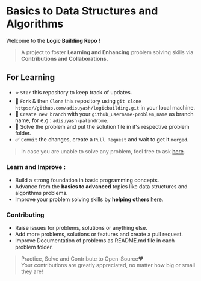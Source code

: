 # Basics to Data Structures and Algorithms

Welcome to the **Logic Building Repo !**
> A project to foster **Learning and Enhancing** problem solving skills via **Contributions and Collaborations.**

## For Learning

- ⭐ `Star` this repository to keep track of updates.
- 🍴 `Fork` & then `Clone` this repository using `git clone https://github.com/adisuyash/logicbuilding.git` in your local machine.
- 🌿 `Create new branch` with your `github_username-problem_name` as branch name, for e.g : `adisuyash-palindrome`.
- 🤔 Solve the problem and put the solution file in it's respective problem folder.
- ✅ `Commit` the changes, create a `Pull Request` and wait to get it `merged`.
> In case you are unable to solve any problem, feel free to ask [here](https://discord.gg/4G22y2vPdx).

### Learn and Improve :
- Build a strong foundation in basic programming concepts.
- Advance from the **basics to advanced** topics like data structures and algorithms problems.
- Improve your problem solving skills by **helping others** [here](https://discord.gg/4G22y2vPdx).

### Contributing

- Raise issues for problems, solutions or anything else.
- Add more problems, solutions or features and create a pull request.
- Improve Documentation of problems as README.md file in each problem folder.

> Practice, Solve and Contribute to Open-Source❤️<br>
> Your contributions are greatly appreciated, no matter how big or small they are!
